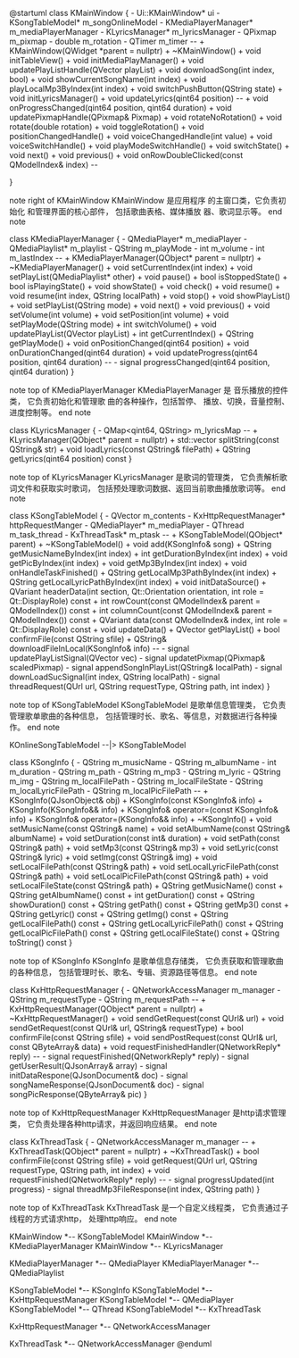 @startuml
class KMainWindow {
    - Ui::KMainWindow* ui
    - KSongTableModel* m_songOnlineModel
    - KMediaPlayerManager* m_mediaPlayerManager
    - KLyricsManager* m_lyricsManager
    - QPixmap m_pixmap
    - double m_rotation
    - QTimer m_timer
    --
    + KMainWindow(QWidget *parent = nullptr)
    + ~KMainWindow()
    + void initTableView()
    + void initMediaPlayManager()
    + void updatePlayListHandle(QVector<QString> playList)
    + void downloadSong(int index, bool)
    + void showCurrentSongName(int index)
    + void playLocalMp3ByIndex(int index)
    + void switchPushButton(QString state)
    + void initLyricsManager()
    + void updateLyrics(qint64 position)
    --
    + void onProgressChanged(qint64 position, qint64 duration)
    + void updatePixmapHandle(QPixmap& Pixmap)
    + void rotateNoRotation()
    + void rotate(double rotation)
    + void toggleRotation()
    + void positionChangedHandle()
    + void voiceChangedHandle(int value)
    + void voiceSwitchHandle()
    + void playModeSwitchHandle()
    + void switchState()
    + void next()
    + void previous()
    + void onRowDoubleClicked(const QModelIndex& index)
    --

}

note right of KMainWindow
  KMainWindow 是应用程序
  的主窗口类，它负责初始化
  和管理界面的核心部件，
  包括歌曲表格、媒体播放
  器、歌词显示等。
end note

class KMediaPlayerManager {
    - QMediaPlayer* m_mediaPlayer
    - QMediaPlaylist* m_playlist
    - QString m_playMode
    - int m_volume
    - int m_lastIndex
    --
    + KMediaPlayerManager(QObject* parent = nullptr)
    + ~KMediaPlayerManager()
    + void setCurrentIndex(int index)
    + void setPlayList(QMediaPlaylist* other)
    + void pause()
    + bool isStoppedState()
    + bool isPlayingState()
    + void showState()
    + void check()
    + void resume()
    + void resume(int index, QString localPath)
    + void stop()
    + void showPlayList()
    + void setPlayList(QString mode)
    + void next()
    + void previous()
    + void setVolume(int volume)
    + void setPosition(int volume)
    + void setPlayMode(QString mode)
    + int switchVolume()
    + void updatePlayList(QVector<QString> playList)
    + int getCurrentIndex()
    + QString getPlayMode()
    + void onPositionChanged(qint64 position)
    + void onDurationChanged(qint64 duration)
    + void updateProgress(qint64 position, qint64 duration)
    --
    - signal progressChanged(qint64 position, qint64 duration)
}

note top of KMediaPlayerManager
  KMediaPlayerManager 是
  音乐播放的控件类，
  它负责初始化和管理歌
  曲的各种操作，包括暂停、
  播放、切换，音量控制、进度控制等。
end note

class KLyricsManager {
    - QMap<qint64, QString> m_lyricsMap
    --
    + KLyricsManager(QObject* parent = nullptr)
    + std::vector<QString> splitString(const QString& str)
    + void loadLyrics(const QString& filePath)
    + QString getLyrics(qint64 position) const
}

note top of KLyricsManager
  KLyricsManager 是歌词的管理类，
  它负责解析歌词文件和获取实时歌词，
  包括预处理歌词数据、返回当前歌曲播放歌词等。
end note


class KSongTableModel {
    - QVector<KSongInfo> m_contents
    - KxHttpRequestManager* httpRequestManger
    - QMediaPlayer* m_mediaPlayer
    - QThread m_task_thread
    - KxThreadTask* m_ptask
    --
    + KSongTableModel(QObject* parent)
    + ~KSongTableModel()
    + void add(KSongInfo& song)
    + QString getMusicNameByIndex(int index)
    + int getDurationByIndex(int index)
    + void getPicByIndex(int index)
    + void getMp3ByIndex(int index)
    + void onHandleTaskFinished()
    + QString getLocalMp3PathByIndex(int index)
    + QString getLocalLyricPathByIndex(int index)
    + void initDataSource()
    + QVariant headerData(int section, 
Qt::Orientation orientation, int role = Qt::DisplayRole) const
    + int rowCount(const QModelIndex& parent = QModelIndex()) const
    + int columnCount(const QModelIndex& parent = QModelIndex()) const
    + QVariant data(const QModelIndex& index, int role = Qt::DisplayRole) const
    + void updateData()
    + QVector<QString> getPlayList()
    + bool confirmFile(const QString sfile)
    + QString& downloadFileInLocal(KSongInfo& info)
    --
    - signal updatePlayListSignal(QVector<QString> vec)
    - signal updatetPixmap(QPixmap& scaledPixmap)
    - signal appendSongInPlayList(QString& localPath)
    - signal downLoadSucSignal(int index, QString localPath)
    - signal threadRequest(QUrl url, QString requestType, QString path, int index)
}

note top of KSongTableModel 
  KSongTableModel 是歌单信息管理类，
  它负责管理歌单歌曲的各种信息，
  包括管理时长、歌名、等信息，对数据进行各种操作。
end note


KOnlineSongTableModel --|> KSongTableModel

class KSongInfo {
    - QString m_musicName
    - QString m_albumName
    - int m_duration
    - QString m_path
    - QString m_mp3
    - QString m_lyric
    - QString m_img
    - QString m_localFilePath
    - QString m_localFileState
    - QString m_localLyricFilePath
    - QString m_localPicFilePath
    --
    + KSongInfo(QJsonObject& obj)
    + KSongInfo(const KSongInfo& info)
    + KSongInfo(KSongInfo&& info)
    + KSongInfo& operator=(const KSongInfo& info)
    + KSongInfo& operator=(KSongInfo&& info)
    + ~KSongInfo()
    + void setMusicName(const QString& name)
    + void setAlbumName(const QString& albumName)
    + void setDuration(const int& duration)
    + void setPath(const QString& path)
    + void setMp3(const QString& mp3)
    + void setLyric(const QString& lyric)
    + void setImg(const QString& img)
    + void setLocalFilePath(const QString& path)
    + void setLocalLyricFilePath(const QString& path)
    + void setLocalPicFilePath(const QString& path)
    + void setLocalFileState(const QString& path)
    + QString getMusicName() const
    + QString getAlbumName() const
    + int getDuration() const
    + QString showDuration() const
    + QString getPath() const
    + QString getMp3() const
    + QString getLyric() const
    + QString getImg() const
    + QString getLocalFilePath() const
    + QString getLocalLyricFilePath() const
    + QString getLocalPicFilePath() const
    + QString getLocalFileState() const
    + QString toString() const
}

note top of KSongInfo 
  KSongInfo 是歌单信息存储类，
  它负责获取和管理歌曲的各种信息，
  包括管理时长、歌名、专辑、资源路径等信息。
end note


class KxHttpRequestManager {
    - QNetworkAccessManager m_manager
    - QString m_requestType
    - QString m_requestPath
    --
    + KxHttpRequestManager(QObject* parent = nullptr)
    + ~KxHttpRequestManager()
    + void sendGetRequest(const QUrl& url)
    + void sendGetRequest(const QUrl& url, QString& requestType)
    + bool confirmFile(const QString sfile)
    + void sendPostRequest(const QUrl& url, const QByteArray& data)
    + void requestFinishedHandler(QNetworkReply* reply)
    --
    - signal requestFinished(QNetworkReply* reply)
    - signal getUserResult(QJsonArray& array)
    - signal initDataRespone(QJsonDocument& doc)
    - signal songNameResponse(QJsonDocument& doc)
    - signal songPicResponse(QByteArray& pic)
}

note top of KxHttpRequestManager 
  KxHttpRequestManager  是http请求管理类，
  它负责处理各种http请求，并返回响应结果。
end note


class KxThreadTask {
    - QNetworkAccessManager m_manager
    --
    + KxThreadTask(QObject* parent = nullptr)
    + ~KxThreadTask()
    + bool confirmFile(const QString sfile)
    + void getRequest(QUrl url, QString requestType, QString path, int index)
    + void requestFinished(QNetworkReply* reply)
    --
    - signal progressUpdated(int progress)
    - signal threadMp3FileResponse(int index, QString path)
}


note top of KxThreadTask 
  KxThreadTask 是一个自定义线程类，
  它负责通过子线程的方式请求http，
  处理http响应。
end note

KMainWindow *-- KSongTableModel
KMainWindow *-- KMediaPlayerManager
KMainWindow *-- KLyricsManager

KMediaPlayerManager *-- QMediaPlayer
KMediaPlayerManager *-- QMediaPlaylist

KSongTableModel *-- KSongInfo
KSongTableModel *-- KxHttpRequestManager
KSongTableModel *-- QMediaPlayer
KSongTableModel *-- QThread
KSongTableModel *-- KxThreadTask

KxHttpRequestManager *-- QNetworkAccessManager

KxThreadTask *-- QNetworkAccessManager
@enduml